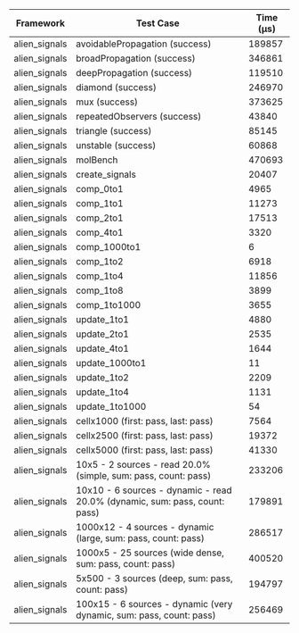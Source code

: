 | Framework | Test Case | Time (μs) |
| --- | --- | --- |
| alien_signals | avoidablePropagation (success) | 189857 |
| alien_signals | broadPropagation (success) | 346861 |
| alien_signals | deepPropagation (success) | 119510 |
| alien_signals | diamond (success) | 246970 |
| alien_signals | mux (success) | 373625 |
| alien_signals | repeatedObservers (success) | 43840 |
| alien_signals | triangle (success) | 85145 |
| alien_signals | unstable (success) | 60868 |
| alien_signals | molBench | 470693 |
| alien_signals | create_signals | 20407 |
| alien_signals | comp_0to1 | 4965 |
| alien_signals | comp_1to1 | 11273 |
| alien_signals | comp_2to1 | 17513 |
| alien_signals | comp_4to1 | 3320 |
| alien_signals | comp_1000to1 | 6 |
| alien_signals | comp_1to2 | 6918 |
| alien_signals | comp_1to4 | 11856 |
| alien_signals | comp_1to8 | 3899 |
| alien_signals | comp_1to1000 | 3655 |
| alien_signals | update_1to1 | 4880 |
| alien_signals | update_2to1 | 2535 |
| alien_signals | update_4to1 | 1644 |
| alien_signals | update_1000to1 | 11 |
| alien_signals | update_1to2 | 2209 |
| alien_signals | update_1to4 | 1131 |
| alien_signals | update_1to1000 | 54 |
| alien_signals | cellx1000 (first: pass, last: pass) | 7564 |
| alien_signals | cellx2500 (first: pass, last: pass) | 19372 |
| alien_signals | cellx5000 (first: pass, last: pass) | 41330 |
| alien_signals | 10x5 - 2 sources - read 20.0% (simple, sum: pass, count: pass) | 233206 |
| alien_signals | 10x10 - 6 sources - dynamic - read 20.0% (dynamic, sum: pass, count: pass) | 179891 |
| alien_signals | 1000x12 - 4 sources - dynamic (large, sum: pass, count: pass) | 286517 |
| alien_signals | 1000x5 - 25 sources (wide dense, sum: pass, count: pass) | 400520 |
| alien_signals | 5x500 - 3 sources (deep, sum: pass, count: pass) | 194797 |
| alien_signals | 100x15 - 6 sources - dynamic (very dynamic, sum: pass, count: pass) | 256469 |
